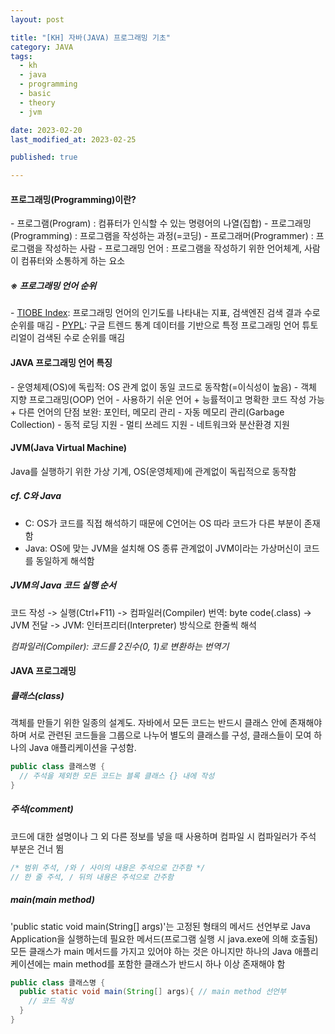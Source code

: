 ```yaml
---
layout: post

title: "[KH] 자바(JAVA) 프로그래밍 기초"
category: JAVA
tags: 
  - kh
  - java
  - programming
  - basic
  - theory
  - jvm

date: 2023-02-20
last_modified_at: 2023-02-25

published: true

---
```


<h4>프로그래밍(Programming)이란?</h4>
- 프로그램(Program) : 컴퓨터가 인식할 수 있는 명령어의 나열(집합)
- 프로그래밍(Programming) : 프로그램을 작성하는 과정(=코딩)
- 프로그래머(Programmer) : 프로그램을 작성하는 사람
- 프로그래밍 언어 : 프로그램을 작성하기 위한 언어체계, 사람이 컴퓨터와 소통하게 하는 요소


<h5>※ 프로그래밍 언어 순위</h5>
- <a href="https://www.tiobe.com/tiobe-index/" target="_blank">TIOBE Index</a>: 프로그래밍 언어의 인기도를 나타내는 지표, 검색엔진 검색 결과 수로 순위를 매김
- <a href="http://pypl.github.io/PYPL.html" target="_blank">PYPL</a>: 구글 트렌드 통계 데이터를 기반으로 특정 프로그래밍 언어 튜토리얼이 검색된 수로 순위를 매김


<h4>JAVA 프로그래밍 언어 특징</h4>
- 운영체제(OS)에 독립적: OS 관계 없이 동일 코드로 동작함(=이식성이 높음)
- 객체 지향 프로그래밍(OOP) 언어
- 사용하기 쉬운 언어
  + 능률적이고 명확한 코드 작성 가능
  + 다른 언어의 단점 보완: 포인터, 메모리 관리
- 자동 메모리 관리(Garbage Collection)
- 동적 로딩 지원
- 멀티 쓰레드 지원
- 네트워크와 분산환경 지원


<h4>JVM(Java Virtual Machine)</h4>
Java를 실행하기 위한 가상 기계, OS(운영체제)에 관계없이 독립적으로 동작함



<h5>cf. C와 Java</h5>

- C: OS가 코드를 직접 해석하기 때문에 C언어는 OS 따라 코드가 다른 부분이 존재함
- Java: OS에 맞는 JVM을 설치해 OS 종류 관계없이 JVM이라는 가상머신이 코드를 동일하게 해석함



<h5>JVM의 Java 코드 실행 순서</h5>
코드 작성 -> 실행(Ctrl+F11) -> 컴파일러(Compiler) 번역: byte code(.class) -> JVM 전달 -> JVM: 인터프리터(Interpreter) 방식으로 한줄씩 해석

*컴파일러(Compiler): 코드를 2진수(0, 1)로 변환하는 번역기*


<h4>JAVA 프로그래밍</h4>

<h5>클래스(class)</h5>
객체를 만들기 위한 일종의 설계도. 자바에서 모든 코드는 반드시 클래스 안에 존재해야 하며 서로 관련된 코드들을 그룹으로 나누어 별도의 클래스를 구성, 클래스들이 모여 하나의 Java 애플리케이션을 구성함.

```java
public class 클래스명 {
  // 주석을 제외한 모든 코드는 블록 클래스 {} 내에 작성
}
```

<h5>주석(comment)</h5>
코드에 대한 설명이나 그 외 다른 정보를 넣을 때 사용하며 컴파일 시 컴파일러가 주석 부분은 건너 뜀

```java
/* 범위 주석, /와 / 사이의 내용은 주석으로 간주함 */
// 한 줄 주석, / 뒤의 내용은 주석으로 간주함
```

<h5>main(main method)</h5>
'public static void main(String[] args)'는 고정된 형태의 메서드 선언부로 Java Application을 실행하는데 필요한 메서드(프로그램 실행 시 java.exe에 의해 호출됨)
모든 클래스가 main 메서드를 가지고 있어야 하는 것은 아니지만 하나의 Java 애플리케이션에는 main method를 포함한 클래스가 반드시 하나 이상 존재해야 함

```java
public class 클래스명 {
  public static void main(String[] args){ // main method 선언부
    // 코드 작성
  }
}
```

